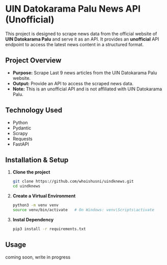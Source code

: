 # UIN Datokarama Palu News API (Unofficial)

This project is designed to scrape news data from the official website of **UIN Datokarama Palu** and serve it as an API. It provides an **unofficial** API endpoint to access the latest news content in a structured format.

## Project Overview

- **Purpose:** Scrape Last 9 news articles from the UIN Datokarama Palu website.
- **Output:** Provide an API to access the scraped news data.
- **Note:** This is an unofficial API and is not affiliated with UIN Datokarama Palu.

## Technology Used

- Python
- Pydantic
- Scrapy
- Requests
- FastAPI

## Installation & Setup

1. **Clone the project**

   ```bash
   git clone https://github.com/whoishusni/uindknews.git
   cd uindknews

2. **Create a Virtual Environment**

   ```bash
   python3 -m venv venv
   source venv/bin/activate   # On Windows: venv\Scripts\activate

2. **Instal Dependency**

   ```bash
   pip3 install -r requirements.txt

## Usage
coming soon, write in progress

